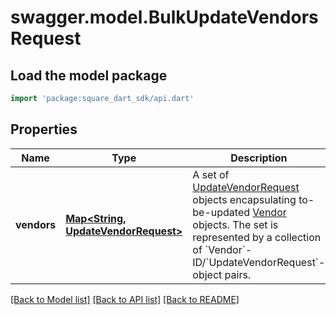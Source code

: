 # swagger.model.BulkUpdateVendorsRequest

## Load the model package
```dart
import 'package:square_dart_sdk/api.dart'
```

## Properties
Name | Type | Description | Notes
------------ | ------------- | ------------- | -------------
**vendors** | [**Map&lt;String, UpdateVendorRequest&gt;**](UpdateVendorRequest.md) | A set of [UpdateVendorRequest](https://developer.squareup.com/reference/square_2023-12-13/objects/UpdateVendorRequest) objects encapsulating to-be-updated [Vendor](https://developer.squareup.com/reference/square_2023-12-13/objects/Vendor) objects. The set is represented by  a collection of &#x60;Vendor&#x60;-ID/&#x60;UpdateVendorRequest&#x60;-object pairs. | [default to {}]

[[Back to Model list]](../README.md#documentation-for-models) [[Back to API list]](../README.md#documentation-for-api-endpoints) [[Back to README]](../README.md)


